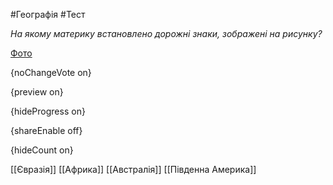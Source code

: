 #Географія #Тест

*На якому материку встановлено дорожні знаки, зображені на рисунку?*

[Фото](https://zno.osvita.ua//doc/images/znotest/68/6817/9_8.jpg)

{noChangeVote on}

{preview on}

{hideProgress on}

{shareEnable off}

{hideCount on}

[[Євразія]]
[[Африка]]
[[Австралія]]
[[Південна Америка]]
